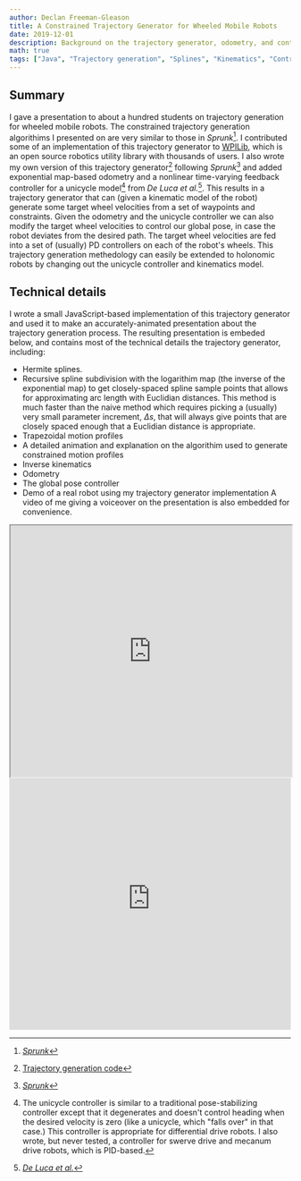 ```yaml
---
author: Declan Freeman-Gleason
title: A Constrained Trajectory Generator for Wheeled Mobile Robots
date: 2019-12-01
description: Background on the trajectory generator, odometry, and controller I wrote for mobile robots
math: true
tags: ["Java", "Trajectory generation", "Splines", "Kinematics", "Controls", "Lie thoery"]
---
```


## Summary
I gave a presentation to about a hundred students on trajectory generation for wheeled mobile robots. The constrained trajectory generation algorithims I presented on are very similar to those in *Sprunk*[^1]. I contributed some of an implementation of this trajectory generator to [WPILib](https://wpilib.org), which is an open source robotics utility library with thousands of users. I also wrote my own version of this trajectory generator[^2] following *Sprunk*[^1] and added exponential map-based odometry and a nonlinear time-varying feedback controller for a unicycle model[^3] from *De Luca et al.*[^4]. This results in a trajectory generator that can (given a kinematic model of the robot) generate some target wheel velocities from a set of waypoints and constraints. Given the odometry and the unicycle controller we can also modify the target wheel velocities to control our global pose, in case the robot deviates from the desired path. The target wheel velocities are fed into a set of (usually) PD controllers on each of the robot's wheels. This trajectory generation methedology can easily be extended to holonomic robots by changing out the unicycle controller and kinematics model.

## Technical details
I wrote a small JavaScript-based implementation of this trajectory generator and used it to make an accurately-animated presentation about the trajectory generation process. The resulting presentation is embeded below, and contains most of the technical details the trajectory generator, including:
 - Hermite splines.
 - Recursive spline subdivision with the logarithim map (the inverse of the exponential map) to get closely-spaced spline sample points that allows for approximating arc length with Euclidian distances. This method is much faster than the naive method which requires picking a (usually) very small parameter increment, $\Delta s$, that will always give points that are closely spaced enough that a Euclidian distance is appropriate.
 - Trapezoidal motion profiles
 - A detailed animation and explanation on the algorithim used to generate constrained motion profiles
 - Inverse kinematics
 - Odometry
 - The global pose controller
 - Demo of a real robot using my trajectory generator implementation
 A video of me giving a voiceover on the presentation is also embedded for convenience.

<iframe width="100%" height="450px" name="presentation-frame" src="https://pietroglyph.github.io/trajectory-presentation/"></iframe>

<iframe width="100%" height="450px" src="https://www.youtube-nocookie.com/embed/fEVU7dVc8B4" title="YouTube video player" frameborder="0" allow="accelerometer; autoplay; clipboard-write; encrypted-media; gyroscope; picture-in-picture" allowfullscreen></iframe>

[^1]:[*Sprunk*](http://www2.informatik.uni-freiburg.de/~lau/students/Sprunk2008.pdf)
[^2]:[Trajectory generation code](https://github.com/Spartronics4915/SpartronicsLib/tree/323c6f245b12f2280b2d16eb36916efa1ebf8731/src/main/java/com/spartronics4915/lib/math/twodim)
[^3]:The unicycle controller is similar to a traditional pose-stabilizing controller except that it degenerates and doesn't control heading when the desired velocity is zero (like a unicycle, which "falls over" in that case.) This controller is appropriate for differential drive robots. I also wrote, but never tested, a controller for swerve drive and mecanum drive robots, which is PID-based.
[^4]:[*De Luca et al.*](https://doi.org/10.1007/3-540-45000-9_8)
